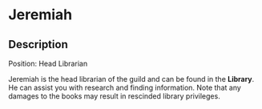 # Jeremiah

## Description 

Position: Head Librarian

Jeremiah is the head librarian of the guild and can be found in the **Library**. 
He can assist you with research and finding information. 
Note that any damages to the books may result in rescinded library privileges. 

